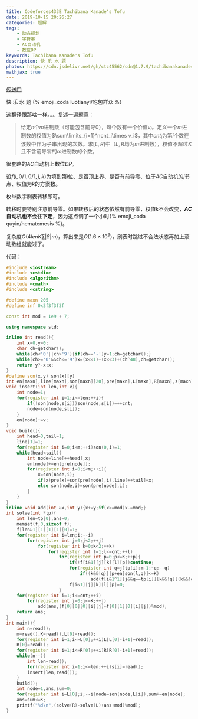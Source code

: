 ```yaml
---
title: Codeforces433E Tachibana Kanade's Tofu
date: 2019-10-15 20:26:27
categories: 题解
tags:
	- 动态规划
	- 字符串
	- AC自动机
	- 数位DP
keywords: Tachibana Kanade's Tofu
description: 快 乐 水 题 
photos: https://cdn.jsdelivr.net/gh/ctz45562/cdn@1.7.9/tachibanakanadestofu.jpg
mathjax: true
---
```


[传送门](https://www.luogu.org/problem/CF433E)

快 乐 水 题 {% emoji_coda luotianyi/吃包群众 %}

<!--more-->

这翻译跟那啥一样。。。复述一遍题意：

> 给定$n$个$m$进制数（可能包含前导$0$），每个数有一个价值$v_i$。定义一个$m$进制数的权值为$\sum\limits_{i=1}^ncnt_i\times v_i$，其中$cnt_i$为第$i$个数在该数中作为子串出现的次数。求$[L,R]$中（$L,R$均为$m$进制数），权值不超过$K$且不含前导零的$m$进制数的个数。

很套路的$AC$自动机上数位$DP$。

设$f(i,0/1,0/1,j,k)$为填到第$i$位、是否顶上界、是否有前导零、位于$AC$自动机的$j$节点、权值为$k$的方案数。

枚举数字刷表转移即可。

转移时要特别注意前导零。如果转移后的状态依然有前导零，权值$k$不会改变，**$AC$自动机也不会往下走**，因为这点调了一个小时{% emoji_coda quyin/hematemesis %}。

复杂度$O(4lenK\sum|S|m)$，算出来是$O(1.6\times 10^9)$，刷表时跳过不合法状态再加上滚动数组就能过了。

代码：

``` cpp
#include <iostream>
#include <cstdio>
#include <algorithm>
#include <cmath>
#include <cstring>

#define maxn 205
#define inf 0x3f3f3f3f

const int mod = 1e9 + 7;

using namespace std;

inline int read(){
	int x=0,y=0;
	char ch=getchar();
	while(ch<'0'||ch>'9'){if(ch=='-')y=1;ch=getchar();}
	while(ch>='0'&&ch<='9')x=(x<<1)+(x<<3)+(ch^48),ch=getchar();
	return y?-x:x;
}
#define son(x,y) son[x][y]
int en[maxn],line[maxn],son[maxn][20],pre[maxn],L[maxn],R[maxn],s[maxn],f[2][2][2][maxn][505],cnt=1,m,K;
void insert(int len,int v){
	int node=1;
	for(register int i=1;i<=len;++i){
		if(!son(node,s[i]))son(node,s[i])=++cnt;
		node=son(node,s[i]);
	}
	en[node]+=v;
}
void build(){
	int head=0,tail=1;
	line[1]=1;
	for(register int i=0;i<m;++i)son(0,i)=1;
	while(head<tail){
		int node=line[++head],x;
		en[node]+=en[pre[node]];
		for(register int i=0;i<m;++i){
			x=son(node,i);
			if(x)pre[x]=son(pre[node],i),line[++tail]=x;
			else son(node,i)=son(pre[node],i);
		}
	}
}
inline void add(int &x,int y){x+=y;if(x>=mod)x-=mod;}
int solve(int *tp){
	int len=tp[0],ans=0;
	memset(f,0,sizeof f);
	f[len&1][1][1][1][0]=1;
	for(register int i=len;i;--i)
		for(register int j=0;j<2;++j)
			for(register int k=0;k<2;++k)
				for(register int l=1;l<=cnt;++l)
					for(register int p=0;p<=K;++p){
						if(!f[i&1][j][k][l][p])continue;
						for(register int q=j?tp[i]:m-1;~q;--q)
							if((k&&!q)||p+en[son(l,q)]<=K)
								add(f[i&1^1][j&&q==tp[i]][k&&!q][(k&&!q)?l:son(l,q)][(k&&!q)?p:p+en[son(l,q)]],f[i&1][j][k][l][p]);
						f[i&1][j][k][l][p]=0;
					}
	for(register int i=1;i<=cnt;++i)
		for(register int j=0;j<=K;++j)
			add(ans,(f[0][0][0][i][j]+f[0][1][0][i][j])%mod);
	return ans;
}
int main(){
	int n=read();
	m=read(),K=read(),L[0]=read();
	for(register int i=1;i<=L[0];++i)L[L[0]-i+1]=read();
	R[0]=read();
	for(register int i=1;i<=R[0];++i)R[R[0]-i+1]=read();
	while(n--){
		int len=read();
		for(register int i=1;i<=len;++i)s[i]=read();
		insert(len,read());
	}
	build();
	int node=1,ans,sum=0;
	for(register int i=L[0];i;--i)node=son(node,L[i]),sum+=en[node];
	ans=sum<=K;
	printf("%d\n",(solve(R)-solve(L)+ans+mod)%mod);
}

```

